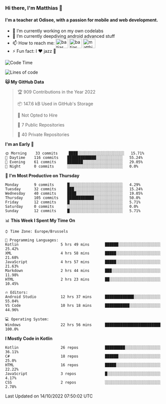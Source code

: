 ### Hi there, I'm Matthias 👋

#### I'm a teacher at Odisee, with a passion for mobile and web development.

- 🔭 I’m currently working on my own codelabs
- 🌱 I’m currently deepdiving android advanced stuff
- 📫 How to reach me: <a href="https://dev.to/batjas" target="_blank"><img align="center" src="https://raw.githubusercontent.com/rahuldkjain/github-profile-readme-generator/master/src/images/icons/Social/devto.svg" alt="batjas" height="30" width="40" /></a>
<a href="https://twitter.com/batjas" target="_blank"><img align="center" src="https://raw.githubusercontent.com/rahuldkjain/github-profile-readme-generator/master/src/images/icons/Social/twitter.svg" alt="batjas" height="30" width="40" /></a>
<a href="https://linkedin.com/in/matthiasdruwé" target="_blank"><img align="center" src="https://raw.githubusercontent.com/rahuldkjain/github-profile-readme-generator/master/src/images/icons/Social/linked-in-alt.svg" alt="matthiasdruwé" height="30" width="40" /></a>
- ⚡ Fun fact: I ❤ jazz 🎷


<!--START_SECTION:waka-->
![Code Time](http://img.shields.io/badge/Code%20Time-479%20hrs-blue)

![Lines of code](https://img.shields.io/badge/From%20Hello%20World%20I%27ve%20Written-229%20Thousand%20lines%20of%20code-blue)

**🐱 My GitHub Data** 

> 🏆 909 Contributions in the Year 2022
 > 
> 📦 147.6 kB Used in GitHub's Storage 
 > 
> 🚫 Not Opted to Hire
 > 
> 📜 7 Public Repositories 
 > 
> 🔑 40 Private Repositories  
 > 
**I'm an Early 🐤** 

```text
🌞 Morning    33 commits     ████░░░░░░░░░░░░░░░░░░░░░   15.71% 
🌆 Daytime    116 commits    █████████████░░░░░░░░░░░░   55.24% 
🌃 Evening    61 commits     ███████░░░░░░░░░░░░░░░░░░   29.05% 
🌙 Night      0 commits      ░░░░░░░░░░░░░░░░░░░░░░░░░   0.0%

```
📅 **I'm Most Productive on Thursday** 

```text
Monday       9 commits      █░░░░░░░░░░░░░░░░░░░░░░░░   4.29% 
Tuesday      32 commits     ███░░░░░░░░░░░░░░░░░░░░░░   15.24% 
Wednesday    40 commits     ████░░░░░░░░░░░░░░░░░░░░░   19.05% 
Thursday     105 commits    ████████████░░░░░░░░░░░░░   50.0% 
Friday       12 commits     █░░░░░░░░░░░░░░░░░░░░░░░░   5.71% 
Saturday     0 commits      ░░░░░░░░░░░░░░░░░░░░░░░░░   0.0% 
Sunday       12 commits     █░░░░░░░░░░░░░░░░░░░░░░░░   5.71%

```


📊 **This Week I Spent My Time On** 

```text
⌚︎ Time Zone: Europe/Brussels

💬 Programming Languages: 
Kotlin                   5 hrs 49 mins       ██████░░░░░░░░░░░░░░░░░░░   25.42% 
XML                      4 hrs 58 mins       █████░░░░░░░░░░░░░░░░░░░░   21.68% 
JavaScript               4 hrs 57 mins       █████░░░░░░░░░░░░░░░░░░░░   21.63% 
Markdown                 2 hrs 44 mins       ███░░░░░░░░░░░░░░░░░░░░░░   11.98% 
HTML                     2 hrs 23 mins       ██░░░░░░░░░░░░░░░░░░░░░░░   10.45%

🔥 Editors: 
Android Studio           12 hrs 37 mins      █████████████░░░░░░░░░░░░   55.04% 
VS Code                  10 hrs 18 mins      ███████████░░░░░░░░░░░░░░   44.96%

💻 Operating System: 
Windows                  22 hrs 56 mins      █████████████████████████   100.0%

```

**I Mostly Code in Kotlin** 

```text
Kotlin                   26 repos            █████████░░░░░░░░░░░░░░░░   36.11% 
C#                       18 repos            ██████░░░░░░░░░░░░░░░░░░░   25.0% 
HTML                     16 repos            █████░░░░░░░░░░░░░░░░░░░░   22.22% 
JavaScript               3 repos             █░░░░░░░░░░░░░░░░░░░░░░░░   4.17% 
CSS                      2 repos             ░░░░░░░░░░░░░░░░░░░░░░░░░   2.78%

```



 Last Updated on 14/10/2022 07:50:02 UTC
<!--END_SECTION:waka-->
